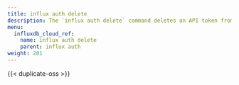 ```yaml
---
title: influx auth delete
description: The `influx auth delete` command deletes an API token from InfluxDB.
menu:
  influxdb_cloud_ref:
    name: influx auth delete
    parent: influx auth
weight: 201
---
```


{{< duplicate-oss >}}

